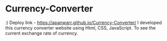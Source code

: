 # Currency-Converter
:) Deploy link - https://apanwarr.github.io/Currency-Converter/
I developed this currency converter website using Html, CSS, JavaScript. To see the current exchange rate of currency.
